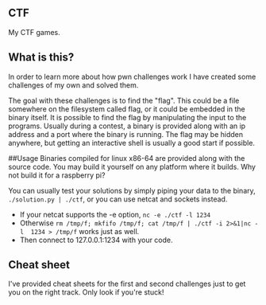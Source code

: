 ## CTF
My CTF games.


## What is this?
In order to learn more about how pwn challenges work I have created some challenges of my own and solved them.

The goal with these challenges is to find the "flag". This could be a file somewhere on the filesystem called flag, or it could be embedded in the binary itself.
It is possible to find the flag by manipulating the input to the programs. Usually during a contest, a binary is provided along with an ip address and a port where the binary is running. The flag may be hidden anywhere, but getting an interactive shell is usually a good start if possible.

##Usage
Binaries compiled for linux x86-64 are provided along with the source code. You may build it yourself on any platform where it builds. Why not build it for a raspberry pi?

You can usually test your solutions by simply piping your data to the binary, `./solution.py | ./ctf`, or you can use netcat and sockets instead.

* If your netcat supports the -e option, `nc -e ./ctf -l 1234` 
* Otherwise `rm /tmp/f; mkfifo /tmp/f; cat /tmp/f | ./ctf -i 2>&1|nc -l  1234 > /tmp/f` works just as well.
* Then connect to 127.0.0.1:1234 with your code.

## Cheat sheet
I've provided cheat sheets for the first and second challenges just to get you on the right track. Only look if you're stuck!
